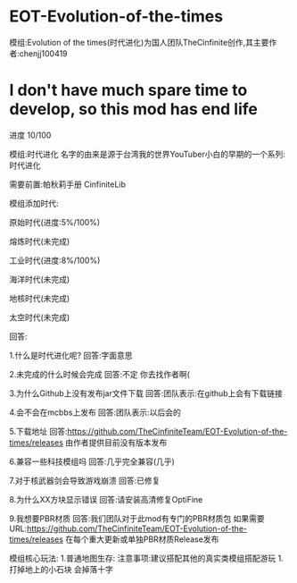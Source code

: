 # EOT-Evolution-of-the-times
模组:Evolution of the times(时代进化)为国人团队TheCinfinite创作,其主要作者:chenjj100419

# I don't have much spare time to develop, so this mod has end life

进度
10/100

模组:时代进化 名字的由来是源于台湾我的世界YouTuber小白的早期的一个系列:时代进化

需要前置:帕秋莉手册 CinfiniteLib

模组添加时代:

原始时代(进度:5%/100%)

熔炼时代(未完成)

工业时代(进度:8%/100%)

海洋时代(未完成)

地核时代(未完成)

太空时代(未完成)



回答:

1.什么是时代进化呢? 回答:字面意思

2.未完成的什么时候会完成 回答:不定 你去找作者啊(

3.为什么Github上没有发布jar文件下载 回答:团队表示:在github上会有下载链接

4.会不会在mcbbs上发布 回答:团队表示:以后会的

5.下载地址 回答:https://github.com/TheCinfiniteTeam/EOT-Evolution-of-the-times/releases 由作者提供目前没有版本发布

6.兼容一些科技模组吗 回答:几乎完全兼容(几乎)

7.对于核武器剑会导致游戏崩溃 回答:已修复

8.为什么XX方块显示错误 回答:请安装高清修复OptiFine

9.我想要PBR材质 回答:我们团队对于此mod有专门的PBR材质包 如果需要URL:https://github.com/TheCinfiniteTeam/EOT-Evolution-of-the-times/releases 在每个重大更新或单独PBR材质Release发布

模组核心玩法:
1.普通地图生存:
    注意事项:建议搭配其他的真实类模组搭配游玩
    1.打掉地上的小石块 会掉落十字
